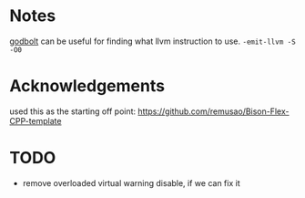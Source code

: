 Notes
===

[godbolt](https://godbolt.org/) can be useful for finding what llvm instruction to use.
`-emit-llvm -S -O0`

Acknowledgements
===

used this as the starting off point: https://github.com/remusao/Bison-Flex-CPP-template

TODO
===

* remove overloaded virtual warning disable, if we can fix it

